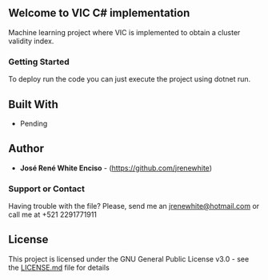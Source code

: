 
## Welcome to VIC C# implementation

  

Machine learning project where VIC is implemented to obtain a cluster validity index.
  
### Getting Started

To deploy run the code you can just execute the project using dotnet run.


## Built With

* Pending


## Author

* **José René White Enciso** - (https://github.com/jrenewhite)

### Support or Contact

  

Having trouble with the file? Please, send me an [jrenewhite@hotmail.com](jrenewhite@hotmail.com) or call me at +521 2291771911

## License

This project is licensed under the GNU General Public License v3.0 - see the [LICENSE.md](LICENSE.md) file for details